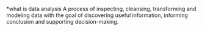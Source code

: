 *what is data analysis
A process of inspecting, cleansing, transforming and modeling data with the goal of discovering useful information, informing conclusion and supporting decision-making.
